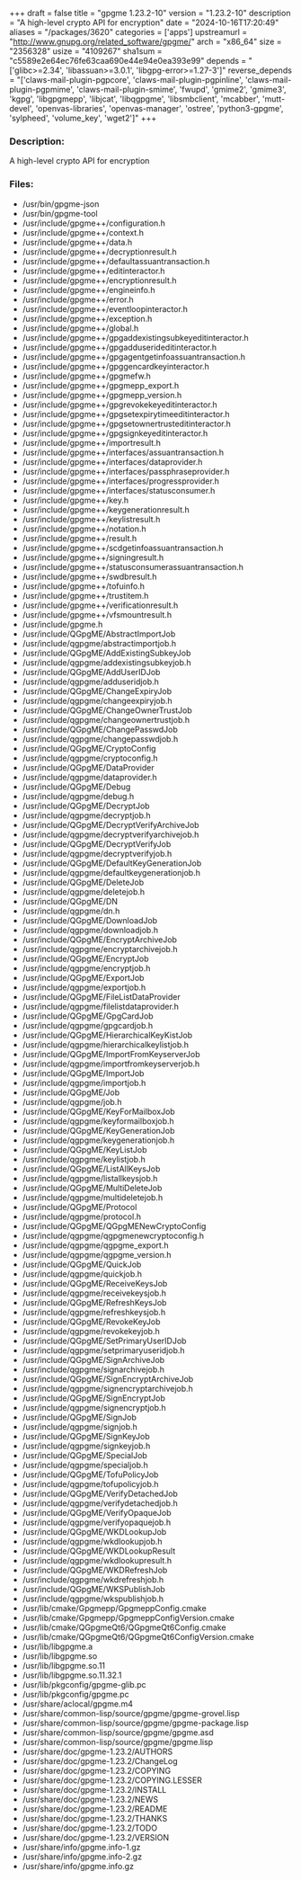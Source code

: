 +++
draft = false
title = "gpgme 1.23.2-10"
version = "1.23.2-10"
description = "A high-level crypto API for encryption"
date = "2024-10-16T17:20:49"
aliases = "/packages/3620"
categories = ['apps']
upstreamurl = "http://www.gnupg.org/related_software/gpgme/"
arch = "x86_64"
size = "2356328"
usize = "4109267"
sha1sum = "c5589e2e64ec76fe63caa690e44e94e0ea393e99"
depends = "['glibc>=2.34', 'libassuan>=3.0.1', 'libgpg-error>=1.27-3']"
reverse_depends = "['claws-mail-plugin-pgpcore', 'claws-mail-plugin-pgpinline', 'claws-mail-plugin-pgpmime', 'claws-mail-plugin-smime', 'fwupd', 'gmime2', 'gmime3', 'kgpg', 'libgpgmepp', 'libjcat', 'libqgpgme', 'libsmbclient', 'mcabber', 'mutt-devel', 'openvas-libraries', 'openvas-manager', 'ostree', 'python3-gpgme', 'sylpheed', 'volume_key', 'wget2']"
+++
### Description: 
A high-level crypto API for encryption

### Files: 
* /usr/bin/gpgme-json
* /usr/bin/gpgme-tool
* /usr/include/gpgme++/configuration.h
* /usr/include/gpgme++/context.h
* /usr/include/gpgme++/data.h
* /usr/include/gpgme++/decryptionresult.h
* /usr/include/gpgme++/defaultassuantransaction.h
* /usr/include/gpgme++/editinteractor.h
* /usr/include/gpgme++/encryptionresult.h
* /usr/include/gpgme++/engineinfo.h
* /usr/include/gpgme++/error.h
* /usr/include/gpgme++/eventloopinteractor.h
* /usr/include/gpgme++/exception.h
* /usr/include/gpgme++/global.h
* /usr/include/gpgme++/gpgaddexistingsubkeyeditinteractor.h
* /usr/include/gpgme++/gpgadduserideditinteractor.h
* /usr/include/gpgme++/gpgagentgetinfoassuantransaction.h
* /usr/include/gpgme++/gpggencardkeyinteractor.h
* /usr/include/gpgme++/gpgmefw.h
* /usr/include/gpgme++/gpgmepp_export.h
* /usr/include/gpgme++/gpgmepp_version.h
* /usr/include/gpgme++/gpgrevokekeyeditinteractor.h
* /usr/include/gpgme++/gpgsetexpirytimeeditinteractor.h
* /usr/include/gpgme++/gpgsetownertrusteditinteractor.h
* /usr/include/gpgme++/gpgsignkeyeditinteractor.h
* /usr/include/gpgme++/importresult.h
* /usr/include/gpgme++/interfaces/assuantransaction.h
* /usr/include/gpgme++/interfaces/dataprovider.h
* /usr/include/gpgme++/interfaces/passphraseprovider.h
* /usr/include/gpgme++/interfaces/progressprovider.h
* /usr/include/gpgme++/interfaces/statusconsumer.h
* /usr/include/gpgme++/key.h
* /usr/include/gpgme++/keygenerationresult.h
* /usr/include/gpgme++/keylistresult.h
* /usr/include/gpgme++/notation.h
* /usr/include/gpgme++/result.h
* /usr/include/gpgme++/scdgetinfoassuantransaction.h
* /usr/include/gpgme++/signingresult.h
* /usr/include/gpgme++/statusconsumerassuantransaction.h
* /usr/include/gpgme++/swdbresult.h
* /usr/include/gpgme++/tofuinfo.h
* /usr/include/gpgme++/trustitem.h
* /usr/include/gpgme++/verificationresult.h
* /usr/include/gpgme++/vfsmountresult.h
* /usr/include/gpgme.h
* /usr/include/QGpgME/AbstractImportJob
* /usr/include/qgpgme/abstractimportjob.h
* /usr/include/QGpgME/AddExistingSubkeyJob
* /usr/include/qgpgme/addexistingsubkeyjob.h
* /usr/include/QGpgME/AddUserIDJob
* /usr/include/qgpgme/adduseridjob.h
* /usr/include/QGpgME/ChangeExpiryJob
* /usr/include/qgpgme/changeexpiryjob.h
* /usr/include/QGpgME/ChangeOwnerTrustJob
* /usr/include/qgpgme/changeownertrustjob.h
* /usr/include/QGpgME/ChangePasswdJob
* /usr/include/qgpgme/changepasswdjob.h
* /usr/include/QGpgME/CryptoConfig
* /usr/include/qgpgme/cryptoconfig.h
* /usr/include/QGpgME/DataProvider
* /usr/include/qgpgme/dataprovider.h
* /usr/include/QGpgME/Debug
* /usr/include/qgpgme/debug.h
* /usr/include/QGpgME/DecryptJob
* /usr/include/qgpgme/decryptjob.h
* /usr/include/QGpgME/DecryptVerifyArchiveJob
* /usr/include/qgpgme/decryptverifyarchivejob.h
* /usr/include/QGpgME/DecryptVerifyJob
* /usr/include/qgpgme/decryptverifyjob.h
* /usr/include/QGpgME/DefaultKeyGenerationJob
* /usr/include/qgpgme/defaultkeygenerationjob.h
* /usr/include/QGpgME/DeleteJob
* /usr/include/qgpgme/deletejob.h
* /usr/include/QGpgME/DN
* /usr/include/qgpgme/dn.h
* /usr/include/QGpgME/DownloadJob
* /usr/include/qgpgme/downloadjob.h
* /usr/include/QGpgME/EncryptArchiveJob
* /usr/include/qgpgme/encryptarchivejob.h
* /usr/include/QGpgME/EncryptJob
* /usr/include/qgpgme/encryptjob.h
* /usr/include/QGpgME/ExportJob
* /usr/include/qgpgme/exportjob.h
* /usr/include/QGpgME/FileListDataProvider
* /usr/include/qgpgme/filelistdataprovider.h
* /usr/include/QGpgME/GpgCardJob
* /usr/include/qgpgme/gpgcardjob.h
* /usr/include/QGpgME/HierarchicalKeyKistJob
* /usr/include/qgpgme/hierarchicalkeylistjob.h
* /usr/include/QGpgME/ImportFromKeyserverJob
* /usr/include/qgpgme/importfromkeyserverjob.h
* /usr/include/QGpgME/ImportJob
* /usr/include/qgpgme/importjob.h
* /usr/include/QGpgME/Job
* /usr/include/qgpgme/job.h
* /usr/include/QGpgME/KeyForMailboxJob
* /usr/include/qgpgme/keyformailboxjob.h
* /usr/include/QGpgME/KeyGenerationJob
* /usr/include/qgpgme/keygenerationjob.h
* /usr/include/QGpgME/KeyListJob
* /usr/include/qgpgme/keylistjob.h
* /usr/include/QGpgME/ListAllKeysJob
* /usr/include/qgpgme/listallkeysjob.h
* /usr/include/QGpgME/MultiDeleteJob
* /usr/include/qgpgme/multideletejob.h
* /usr/include/QGpgME/Protocol
* /usr/include/qgpgme/protocol.h
* /usr/include/QGpgME/QGpgMENewCryptoConfig
* /usr/include/qgpgme/qgpgmenewcryptoconfig.h
* /usr/include/qgpgme/qgpgme_export.h
* /usr/include/qgpgme/qgpgme_version.h
* /usr/include/QGpgME/QuickJob
* /usr/include/qgpgme/quickjob.h
* /usr/include/QGpgME/ReceiveKeysJob
* /usr/include/qgpgme/receivekeysjob.h
* /usr/include/QGpgME/RefreshKeysJob
* /usr/include/qgpgme/refreshkeysjob.h
* /usr/include/QGpgME/RevokeKeyJob
* /usr/include/qgpgme/revokekeyjob.h
* /usr/include/QGpgME/SetPrimaryUserIDJob
* /usr/include/qgpgme/setprimaryuseridjob.h
* /usr/include/QGpgME/SignArchiveJob
* /usr/include/qgpgme/signarchivejob.h
* /usr/include/QGpgME/SignEncryptArchiveJob
* /usr/include/qgpgme/signencryptarchivejob.h
* /usr/include/QGpgME/SignEncryptJob
* /usr/include/qgpgme/signencryptjob.h
* /usr/include/QGpgME/SignJob
* /usr/include/qgpgme/signjob.h
* /usr/include/QGpgME/SignKeyJob
* /usr/include/qgpgme/signkeyjob.h
* /usr/include/QGpgME/SpecialJob
* /usr/include/qgpgme/specialjob.h
* /usr/include/QGpgME/TofuPolicyJob
* /usr/include/qgpgme/tofupolicyjob.h
* /usr/include/QGpgME/VerifyDetachedJob
* /usr/include/qgpgme/verifydetachedjob.h
* /usr/include/QGpgME/VerifyOpaqueJob
* /usr/include/qgpgme/verifyopaquejob.h
* /usr/include/QGpgME/WKDLookupJob
* /usr/include/qgpgme/wkdlookupjob.h
* /usr/include/QGpgME/WKDLookupResult
* /usr/include/qgpgme/wkdlookupresult.h
* /usr/include/QGpgME/WKDRefreshJob
* /usr/include/qgpgme/wkdrefreshjob.h
* /usr/include/QGpgME/WKSPublishJob
* /usr/include/qgpgme/wkspublishjob.h
* /usr/lib/cmake/Gpgmepp/GpgmeppConfig.cmake
* /usr/lib/cmake/Gpgmepp/GpgmeppConfigVersion.cmake
* /usr/lib/cmake/QGpgmeQt6/QGpgmeQt6Config.cmake
* /usr/lib/cmake/QGpgmeQt6/QGpgmeQt6ConfigVersion.cmake
* /usr/lib/libgpgme.a
* /usr/lib/libgpgme.so
* /usr/lib/libgpgme.so.11
* /usr/lib/libgpgme.so.11.32.1
* /usr/lib/pkgconfig/gpgme-glib.pc
* /usr/lib/pkgconfig/gpgme.pc
* /usr/share/aclocal/gpgme.m4
* /usr/share/common-lisp/source/gpgme/gpgme-grovel.lisp
* /usr/share/common-lisp/source/gpgme/gpgme-package.lisp
* /usr/share/common-lisp/source/gpgme/gpgme.asd
* /usr/share/common-lisp/source/gpgme/gpgme.lisp
* /usr/share/doc/gpgme-1.23.2/AUTHORS
* /usr/share/doc/gpgme-1.23.2/ChangeLog
* /usr/share/doc/gpgme-1.23.2/COPYING
* /usr/share/doc/gpgme-1.23.2/COPYING.LESSER
* /usr/share/doc/gpgme-1.23.2/INSTALL
* /usr/share/doc/gpgme-1.23.2/NEWS
* /usr/share/doc/gpgme-1.23.2/README
* /usr/share/doc/gpgme-1.23.2/THANKS
* /usr/share/doc/gpgme-1.23.2/TODO
* /usr/share/doc/gpgme-1.23.2/VERSION
* /usr/share/info/gpgme.info-1.gz
* /usr/share/info/gpgme.info-2.gz
* /usr/share/info/gpgme.info.gz
